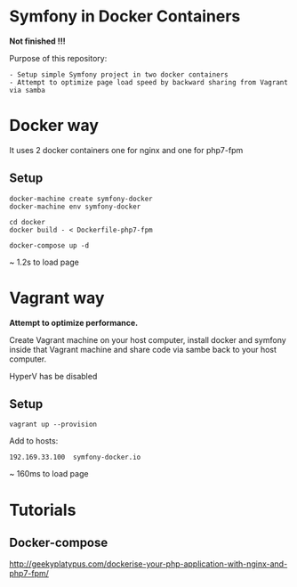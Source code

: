 # Symfony in Docker Containers

**Not finished !!!**

Purpose of this repository: 

    - Setup simple Symfony project in two docker containers
    - Attempt to optimize page load speed by backward sharing from Vagrant via samba

# Docker way

It uses 2 docker containers one for nginx and one for php7-fpm

## Setup

    docker-machine create symfony-docker
    docker-machine env symfony-docker

    cd docker
    docker build - < Dockerfile-php7-fpm

    docker-compose up -d

~ 1.2s to load page

# Vagrant way

**Attempt to optimize performance.**

Create Vagrant machine on your host computer, install docker and symfony inside that Vagrant machine and share code via sambe back to your host computer.


HyperV has be disabled

## Setup

    vagrant up --provision

Add to hosts:

    192.169.33.100  symfony-docker.io

~ 160ms to load page


# Tutorials

## Docker-compose

http://geekyplatypus.com/dockerise-your-php-application-with-nginx-and-php7-fpm/